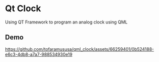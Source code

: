 # Qt Clock

Using QT Framework to program an analog clock using QML

## Demo
https://github.com/tofaramususa/qml_clock/assets/66259401/0b524188-e6c3-4db8-a7a7-988534930e19

